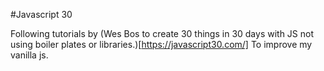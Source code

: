 #Javascript 30

Following tutorials by (Wes Bos to create 30 things in 30 days with JS not using boiler plates or libraries.)[https://javascript30.com/]  To improve my vanilla js. 